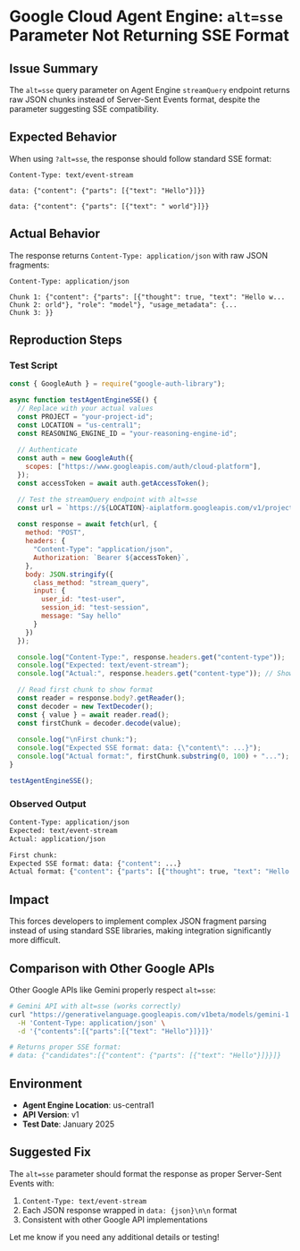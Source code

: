 # Google Cloud Agent Engine: `alt=sse` Parameter Not Returning SSE Format

## Issue Summary
The `alt=sse` query parameter on Agent Engine `streamQuery` endpoint returns raw JSON chunks instead of Server-Sent Events format, despite the parameter suggesting SSE compatibility.

## Expected Behavior
When using `?alt=sse`, the response should follow standard SSE format:
```
Content-Type: text/event-stream

data: {"content": {"parts": [{"text": "Hello"}]}}

data: {"content": {"parts": [{"text": " world"}]}}

```

## Actual Behavior
The response returns `Content-Type: application/json` with raw JSON fragments:
```
Content-Type: application/json

Chunk 1: {"content": {"parts": [{"thought": true, "text": "Hello w...
Chunk 2: orld"}, "role": "model"}, "usage_metadata": {...
Chunk 3: }}
```

## Reproduction Steps

### Test Script
```javascript
const { GoogleAuth } = require("google-auth-library");

async function testAgentEngineSSE() {
  // Replace with your actual values
  const PROJECT = "your-project-id";
  const LOCATION = "us-central1";
  const REASONING_ENGINE_ID = "your-reasoning-engine-id";
  
  // Authenticate
  const auth = new GoogleAuth({
    scopes: ["https://www.googleapis.com/auth/cloud-platform"],
  });
  const accessToken = await auth.getAccessToken();

  // Test the streamQuery endpoint with alt=sse
  const url = `https://${LOCATION}-aiplatform.googleapis.com/v1/projects/${PROJECT}/locations/${LOCATION}/reasoningEngines/${REASONING_ENGINE_ID}:streamQuery?alt=sse`;
  
  const response = await fetch(url, {
    method: "POST",
    headers: {
      "Content-Type": "application/json",
      Authorization: `Bearer ${accessToken}`,
    },
    body: JSON.stringify({
      class_method: "stream_query",
      input: {
        user_id: "test-user",
        session_id: "test-session",
        message: "Say hello"
      }
    })
  });

  console.log("Content-Type:", response.headers.get("content-type"));
  console.log("Expected: text/event-stream");
  console.log("Actual:", response.headers.get("content-type")); // Shows: application/json

  // Read first chunk to show format
  const reader = response.body?.getReader();
  const decoder = new TextDecoder();
  const { value } = await reader.read();
  const firstChunk = decoder.decode(value);
  
  console.log("\nFirst chunk:");
  console.log("Expected SSE format: data: {\"content\": ...}");
  console.log("Actual format:", firstChunk.substring(0, 100) + "..."); // Shows raw JSON
}

testAgentEngineSSE();
```

### Observed Output
```bash
Content-Type: application/json
Expected: text/event-stream
Actual: application/json

First chunk:
Expected SSE format: data: {"content": ...}
Actual format: {"content": {"parts": [{"thought": true, "text": "Hello...
```

## Impact
This forces developers to implement complex JSON fragment parsing instead of using standard SSE libraries, making integration significantly more difficult.

## Comparison with Other Google APIs
Other Google APIs like Gemini properly respect `alt=sse`:
```bash
# Gemini API with alt=sse (works correctly)
curl "https://generativelanguage.googleapis.com/v1beta/models/gemini-1.5-flash:streamGenerateContent?alt=sse&key={API_KEY}" \
  -H 'Content-Type: application/json' \
  -d '{"contents":[{"parts":[{"text": "Hello"}]}]}'

# Returns proper SSE format:
# data: {"candidates":[{"content": {"parts": [{"text": "Hello"}]}}]}
```

## Environment
- **Agent Engine Location**: us-central1
- **API Version**: v1
- **Test Date**: January 2025

## Suggested Fix
The `alt=sse` parameter should format the response as proper Server-Sent Events with:
1. `Content-Type: text/event-stream`
2. Each JSON response wrapped in `data: {json}\n\n` format
3. Consistent with other Google API implementations

Let me know if you need any additional details or testing! 
